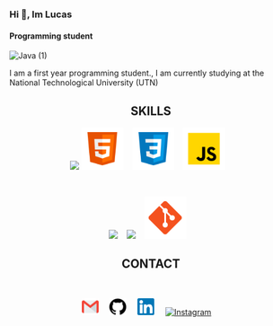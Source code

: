 ### Hi 👋, Im Lucas
#### Programming student
![Java (1)](https://user-images.githubusercontent.com/106035345/184508118-5c0bb684-3c84-40c0-9c26-83d218a62c1e.jpg)


I am a first year programming student., I am currently studying at the National Technological University (UTN)

<h2 align="center">
  SKILLS
 </h2>
 
 <p align="center">
  <code><img height="75" src="https://img.icons8.com/color/96/undefined/java-coffee-cup-logo--v1.png"></code>
  <code><img height="75" src="https://github.com/chandan-reddy-k/chandan-reddy-k/blob/master/assets/html.png"></code> &nbsp;&nbsp;
  <code><img height="75" src="https://github.com/chandan-reddy-k/chandan-reddy-k/blob/master/assets/css.png"></code> &nbsp;&nbsp;
  <code><img height="75" src="https://github.com/chandan-reddy-k/chandan-reddy-k/blob/master/assets/js.png"></code> &nbsp;&nbsp;
  
</p>

<br/>

<p align="center">
  <code><img height="75" src="https://img.icons8.com/dusk/128/undefined/php-logo.png"></code> &nbsp;&nbsp;
  <code><img height="75" src="https://img.icons8.com/fluency/96/undefined/mysql-logo.png"></code> &nbsp;&nbsp;
  <code><img height="75" src="https://github.com/chandan-reddy-k/chandan-reddy-k/blob/master/assets/git.png"></code> &nbsp;&nbsp;
</p>

<h2 align="center">
 CONTACT
 </h2>
 <br/>
<p align="center">
  <a href="mailto:lucasforlino2001@gmail.com"><img src="https://github.com/chandan-reddy-k/chandan-reddy-k/blob/master/assets/gmail.svg" width="30px" alt="mail"></a> &nbsp; &nbsp;
  <a href="https://github.com/forlino"><img src="https://github.com/chandan-reddy-k/chandan-reddy-k/blob/master/assets/github.svg" width="30px" alt="mail"></a> &nbsp; &nbsp;
  <a href="https://in.linkedin.com/in/lucasforlino"><img src="https://github.com/chandan-reddy-k/chandan-reddy-k/blob/master/assets/linkedin.svg" width="30px" alt="LinkedIn"></a> &nbsp; &nbsp;
  <a href="https://www.instagram.com/lucasforlino/"><img src="https://camo.githubusercontent.com/c9dacf0f25a1489fdbc6c0d2b41cda58b77fa210a13a886d6f99e027adfbd358/68747470733a2f2f6564656e742e6769746875622e696f2f537570657254696e7949636f6e732f696d616765732f7376672f696e7374616772616d2e737667" width="30px" alt="Instagram"></a> &nbsp; &nbsp;










